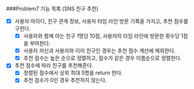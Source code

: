 ###Problem7 기능 목록 (SNS 친구 추천)

- [x] 사용자 아이디, 친구 관계 정보, 사용자 타임 라인 방문 기록을 가지고, 추천 점수를 구한다.
    - [x] 사용자와 함께 아는 친구 1명당 10점, 사용자의 타임 라인에 방문한 횟수당 1점을 부여한다.
    - [x] 사용자 자신과 사용자와 이미 친구인 경우는 추천 점수 계산에 제외한다.
    - [x] 추천 점수는 높은 순으로 정렬하고, 점수가 같은 경우 이름순으로 정렬한다.

- [x] 추천 점수에 따라 친구를 추천해준다.
    - [x] 정렬된 점수에서 상위 최대 5명을 return 한다.
    - [x] 추천 점수가 0인 경우 추천하지 않는다.

